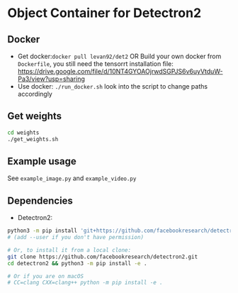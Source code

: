 
# Object Container for Detectron2

## Docker

- Get docker:`docker pull levan92/det2` OR Build your own docker from `Dockerfile`, you still need the tensorrt installation file: https://drive.google.com/file/d/10NT4GYOAOjrwdSGPJS6v6uyVtduW-Pa3/view?usp=sharing
- Use docker: `./run_docker.sh` look into the script to change paths accordingly

## Get weights

```bash
cd weights
./get_weights.sh
```

## Example usage

See `example_image.py` and `example_video.py`

## Dependencies

- Detectron2:

```bash
python3 -m pip install 'git+https://github.com/facebookresearch/detectron2.git'
# (add --user if you don't have permission)

# Or, to install it from a local clone:
git clone https://github.com/facebookresearch/detectron2.git
cd detectron2 && python3 -m pip install -e .

# Or if you are on macOS
# CC=clang CXX=clang++ python -m pip install -e .
```
